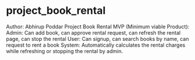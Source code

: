 # project_book_rental
Author: Abhirup Poddar
Project Book Rental MVP (Minimum viable Product):
  Admin: Can add book, can approve rental request, can refresh the rental page, can stop the rental
  User: Can signup, can search books by name, can request to rent a book
  System: Automatically calculates the rental charges while refreshing or stopping the rental by admin.


